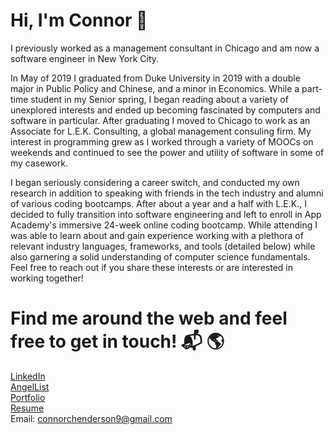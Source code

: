 # Hi, I'm Connor 👋

I previously worked as a management consultant in Chicago and am now a software engineer in New York City. 

In May of 2019 I graduated from Duke University in 2019 with a double major in Public Policy and Chinese, and a minor in Economics. While a part-time student in my Senior spring, I began reading about a variety of unexplored interests and ended up becoming fascinated by computers and software in particular. After graduating I moved to Chicago to work as an Associate for L.E.K. Consulting, a global management consuling firm. My interest in programming grew as I worked through a variety of MOOCs on weekends and continued to see the power and utility of software in some of my casework.

I began seriously considering a career switch, and conducted my own research in addition to speaking with friends in the tech industry and alumni of various coding bootcamps. After about a year and a half with L.E.K., I decided to fully transition into software engineering and left to enroll in App Academy's immersive 24-week online coding bootcamp. While attending I was able to learn about and gain experience working with a plethora of relevant industry languages, frameworks, and tools (detailed below) while also garnering a solid understanding of computer science fundamentals. Feel free to reach out if you share these interests or are interested in working together!


# Find me around the web and feel free to get in touch! 📬 🌎
<a href="https://www.linkedin.com/in/connor-henderson-833504123/">LinkedIn</a>
<br>
  <a href="https://angel.co/u/connor-henderson-2">AngelList</a>
<br>
  <a href="https://cch41.github.io/">Portfolio</a>
<br>
  <a href="https://drive.google.com/file/d/1czOeW-ztukCtQGvm6FJuxcgc1pfCPals/view">Resume</a>
  <br>
Email: connorchenderson9@gmail.com
